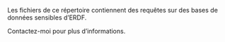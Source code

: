 Les fichiers de ce répertoire contiennent des requêtes
sur des bases de données sensibles d’ERDF.

Contactez-moi pour plus d’informations.

